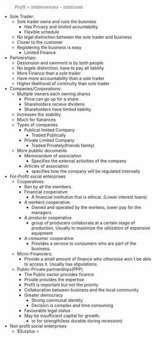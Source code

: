 > $Profit = totalrevenues - totalcosts$
 - Sole Trader:
	 - Sole trader owns and runs the buisness
		 - Has Privacy and limited acountability
		 - Flexible schedule
	 - No legal distinction between the sole trader and business
	 - Closer to the customer
	 - Registering the business is easy
		 - Limited Finance
 - Partnerships:
	 - Desionsion and ownment is by both people
	 - No legals distinction, have to pay all liability
	 - More Finance than a sole trader
	 - Have more accountability than a sole trader
	 - Higher likelihood of continuity than sole trader
- Companies/Corporations:
	- Multiple owners each owning shares
		- Price can go up for a share
		- Shareholders recieve dividens
		- Shareholders have limited liability
	- Increases the stability
	- Much for fianances
	- Types of companies
		- Publical limited Company
			- Traded Publically
		- Private Limited Company
			- Traded Privately(friends family)
	- More pubblic documents
		- Memorandum of association
			- Specifies the external activities of the company
		- Articles of association
			- specifies how the company will be regulated internally
- For-Profit social enterprises
	- Cooperatives
		- Ran by all the members
		- Financial cooperative:
			- A financial institution that is ethical. (Lower interest loans)
		- A workerś cooperative:
			- Owned and operated by the workers, lower pay for the managers
		- A producer cooperative
			- group of producers collaborate at a certain stage of production. Usually to maximize the utilization of expensive equipment
		- A consumer cooperative
			- Provides a service to consumers who are part of the business.
	- Micro-Financiers:
		- Provide a small amount of finance who otherwise won´t be able to access it. Usually has stipulations.
	- Public-Private partnerships(PPP)
		- The Public sector provides finance
		- Private provides the expertise
		- Profit is important but not the priority
		- Collaboration between business and the local community
		- Greater democracy
			- Strong communal identity
			- Decision is complex and time consuming
		- Favourable legal status
		- May be insufficient capital for growth.
			- or for strength(less durable during recession)
- Non profit social enterprises
	- $Surplus = 
<!--stackedit_data:
eyJoaXN0b3J5IjpbMTUyMTY1MjQ3Niw2MjI2Mjg2NjEsLTE0Mz
g0Mjk0MTMsLTIwOTQ5ODU5NjVdfQ==
-->